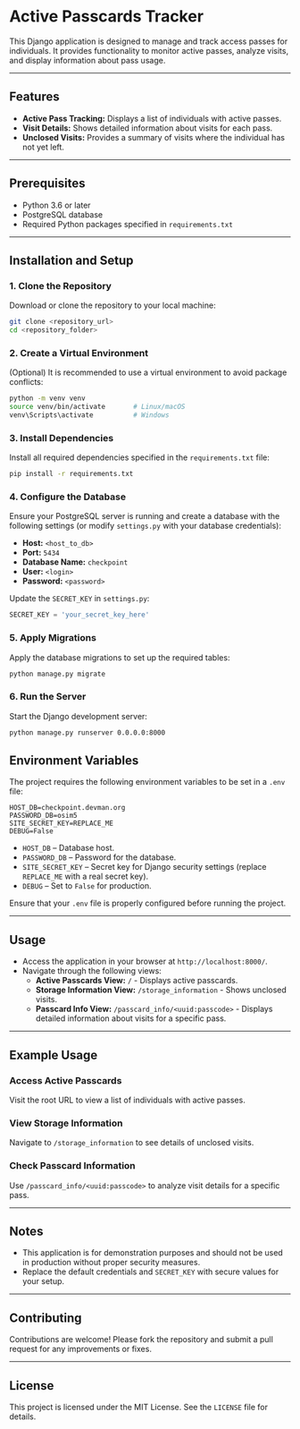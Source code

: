 
# Active Passcards Tracker

This Django application is designed to manage and track access passes for individuals. It provides functionality to monitor active passes, analyze visits, and display information about pass usage.

---

## Features

- **Active Pass Tracking:** Displays a list of individuals with active passes.
- **Visit Details:** Shows detailed information about visits for each pass.
- **Unclosed Visits:** Provides a summary of visits where the individual has not yet left.

---

## Prerequisites

- Python 3.6 or later
- PostgreSQL database
- Required Python packages specified in `requirements.txt`

---

## Installation and Setup

### 1. Clone the Repository
Download or clone the repository to your local machine:
```bash
git clone <repository_url>
cd <repository_folder>
```

### 2. Create a Virtual Environment
(Optional) It is recommended to use a virtual environment to avoid package conflicts:
```bash
python -m venv venv
source venv/bin/activate       # Linux/macOS
venv\Scripts\activate          # Windows
```

### 3. Install Dependencies
Install all required dependencies specified in the `requirements.txt` file:
```bash
pip install -r requirements.txt
```

### 4. Configure the Database
Ensure your PostgreSQL server is running and create a database with the following settings (or modify `settings.py` with your database credentials):
- **Host:** `<host_to_db>`
- **Port:** `5434`
- **Database Name:** `checkpoint`
- **User:** `<login>`
- **Password:** `<password>`

Update the `SECRET_KEY` in `settings.py`:
```python
SECRET_KEY = 'your_secret_key_here'
```

### 5. Apply Migrations
Apply the database migrations to set up the required tables:
```bash
python manage.py migrate
```

### 6. Run the Server
Start the Django development server:
```bash
python manage.py runserver 0.0.0.0:8000
```
## Environment Variables

The project requires the following environment variables to be set in a `.env` file:

```
HOST_DB=checkpoint.devman.org
PASSWORD_DB=osim5
SITE_SECRET_KEY=REPLACE_ME
DEBUG=False
```

- `HOST_DB` – Database host.
- `PASSWORD_DB` – Password for the database.
- `SITE_SECRET_KEY` – Secret key for Django security settings (replace `REPLACE_ME` with a real secret key).
- `DEBUG` – Set to `False` for production.

Ensure that your `.env` file is properly configured before running the project.


---

## Usage

- Access the application in your browser at `http://localhost:8000/`.
- Navigate through the following views:
  - **Active Passcards View:** `/` - Displays active passcards.
  - **Storage Information View:** `/storage_information` - Shows unclosed visits.
  - **Passcard Info View:** `/passcard_info/<uuid:passcode>` - Displays detailed information about visits for a specific pass.

---

## Example Usage

### Access Active Passcards
Visit the root URL to view a list of individuals with active passes.

### View Storage Information
Navigate to `/storage_information` to see details of unclosed visits.

### Check Passcard Information
Use `/passcard_info/<uuid:passcode>` to analyze visit details for a specific pass.

---

## Notes

- This application is for demonstration purposes and should not be used in production without proper security measures.
- Replace the default credentials and `SECRET_KEY` with secure values for your setup.

---

## Contributing

Contributions are welcome! Please fork the repository and submit a pull request for any improvements or fixes.

---

## License

This project is licensed under the MIT License. See the `LICENSE` file for details.